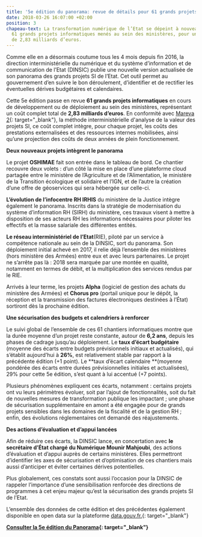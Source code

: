 ```yaml
---
title: '5e édition du panorama: revue de détails pour 61 grands projets SI de l’État'
date: 2018-03-26 16:07:00 +02:00
position: 3
chapeau-text: La transformation numérique de l’Etat se dépeint à nouveau à travers
  61 grands projets informatiques menés au sein des ministères, pour un coût total
  de 2,83 milliards d’euros.
---
```


Comme elle en a désormais coutume tous les 4 mois depuis fin 2016, la direction interministérielle du numérique et du système d’information et de communication de l’Etat (DINSIC) publie une nouvelle version actualisée de son panorama des grands projets SI de l’Etat. Cet outil permet au gouvernement d’en suivre le bon déroulement, d’identifier et de rectifier les éventuelles dérives budgétaires et calendaires.

Cette 5e édition passe en revue **61 grands projets informatiques** en cours de développement ou de déploiement au sein des ministères, représentant un coût complet total de **2,83 milliards d’euros**. En conformité avec [Mareva 2](http://references.modernisation.gouv.fr/mareva2-cest-quoi){: target="_blank"}, la méthode interministérielle d'analyse de la valeur des projets SI, ce coût complet intègre, pour chaque projet, les coûts des prestations externalisées et des ressources internes mobilisées, ainsi qu’une projection des coûts de deux années de plein fonctionnement.
 
**Deux nouveaux projets intègrent le panorama**

Le projet **OSHIMAE** fait son entrée dans le tableau de bord. Ce chantier recouvre deux volets : d’un côté la mise en place d’une plateforme cloud partagée entre le ministère de l’Agriculture et de l’Alimentation, le ministère de la Transition écologique et solidaire et l’IGN, et de l’autre la création d’une offre de géoservices qui sera hébergée sur celle-ci.

**L’évolution de l’infocentre RH IRHIS** du ministère de la Justice intègre également le panorama. Inscrits dans la stratégie de modernisation du système d’information RH (SIRH) du ministère, ces travaux visent à mettre à disposition de ses acteurs RH les informations nécessaires pour piloter les effectifs et la masse salariale des différentes entités.

**Le réseau interministériel de l’Etat**(RIE), piloté par un service à compétence nationale au sein de la DINSIC, sort du panorama. Son déploiement initial achevé en 2017, il relie déjà l’ensemble des ministères (hors ministère des Armées) entre eux et avec leurs partenaires. Le projet ne s’arrête pas là : 2018 sera marquée par une montée en qualité, notamment en termes de débit, et la multiplication des services rendus par le RIE.

Arrivés à leur terme, les projets **Alpha** (logiciel de gestion des achats du ministère des Armées) et **Chorus pro** (portail unique pour le dépôt, la réception et la transmission des factures électroniques destinées à l’État) sortiront dès la prochaine édition.
 
**Une sécurisation des budgets et calendriers à renforcer**

Le suivi global de l’ensemble de ces 61 chantiers informatiques montre que la durée moyenne d’un projet reste constante, autour de **6,2 ans**, depuis les phases de cadrage jusqu’au déploiement. Le **taux d’écart budgétaire** (moyenne des écarts entre budgets prévisionnels initiaux et actualisés), qui s’établit aujourd’hui à **26%**, est relativement stable par rapport à la précédente édition (+1 point). Le **taux d’écart calendaire **(moyenne pondérée des écarts entre durées prévisionnelles initiales et actualisées), 29% pour cette 5e édition, s’est quant à lui accentué (+7 points).

Plusieurs phénomènes expliquent ces écarts, notamment : certains projets ont vu leurs périmètres évoluer, soit par l’ajout de fonctionnalités, soit du fait de nouvelles mesures de transformation publique les impactant ; une phase de sécurisation supplémentaire en amont a été engagée pour de grands projets sensibles dans les domaines de la fiscalité et de la gestion RH ; enfin, des évolutions réglementaires ont demandé des réajustements.

**Des actions d’évaluation et d’appui lancées**

Afin de réduire ces écarts, la DINSIC lance, en concertation avec **le secrétaire d’État chargé du Numérique Mounir Mahjoubi**, des actions d’évaluation et d’appui auprès de certains ministères. Elles permettront d’identifier les axes de sécurisation et d’optimisation de ces chantiers mais aussi d’anticiper et éviter certaines dérives potentielles.

Plus globalement, ces constats sont aussi l’occasion pour la DINSIC de rappeler l’importance d’une sensibilisation renforcée des directions de programmes à cet enjeu majeur qu’est la sécurisation des grands projets SI de l’Etat.

L’ensemble des données de cette édition et des précédentes également disponible en open data sur la plateforme [data.gouv.fr.](http://data.gouv.fr){: target="_blank"}

**[Consulter la 5e édition du Panorama](http://www.modernisation.gouv.fr/ladministration-change-avec-le-numerique/par-son-systeme-dinformation/panorama-des-grands-projets-si-de-letat){: target="_blank"}** 